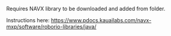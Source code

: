 Requires NAVX library to be downloaded and added from folder. 

Instructions here: https://www.pdocs.kauailabs.com/navx-mxp/software/roborio-libraries/java/